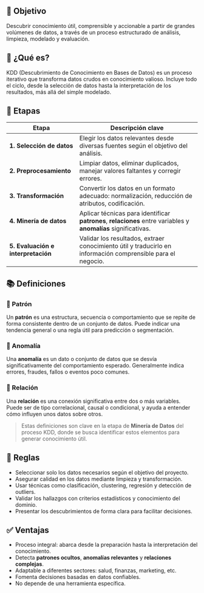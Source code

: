 ## 🎯 Objetivo
Descubrir conocimiento útil, comprensible y accionable a partir de grandes volúmenes de datos, a través de un proceso estructurado de análisis, limpieza, modelado y evaluación.

## 📖 ¿Qué es?
KDD (Descubrimiento de Conocimiento en Bases de Datos) es un proceso iterativo que transforma datos crudos en conocimiento valioso. Incluye todo el ciclo, desde la selección de datos hasta la interpretación de los resultados, más allá del simple modelado.

## 🔄 Etapas

| Etapa                        | Descripción clave |
|-----------------------------|-------------------|
| **1. Selección de datos**   | Elegir los datos relevantes desde diversas fuentes según el objetivo del análisis. |
| **2. Preprocesamiento**     | Limpiar datos, eliminar duplicados, manejar valores faltantes y corregir errores. |
| **3. Transformación**       | Convertir los datos en un formato adecuado: normalización, reducción de atributos, codificación. |
| **4. Minería de datos**     | Aplicar técnicas para identificar **patrones**, **relaciones** entre variables y **anomalías** significativas. |
| **5. Evaluación e interpretación** | Validar los resultados, extraer conocimiento útil y traducirlo en información comprensible para el negocio. |
## 📚 Definiciones

### 🔹 Patrón
Un **patrón** es una estructura, secuencia o comportamiento que se repite de forma consistente dentro de un conjunto de datos. Puede indicar una tendencia general o una regla útil para predicción o segmentación.

### 🔹 Anomalía
Una **anomalía** es un dato o conjunto de datos que se desvía significativamente del comportamiento esperado. Generalmente indica errores, fraudes, fallos o eventos poco comunes.

### 🔹 Relación
Una **relación** es una conexión significativa entre dos o más variables. Puede ser de tipo correlacional, causal o condicional, y ayuda a entender cómo influyen unos datos sobre otros.

> Estas definiciones son clave en la etapa de **Minería de Datos** del proceso KDD, donde se busca identificar estos elementos para generar conocimiento útil.

## 📜 Reglas
- Seleccionar solo los datos necesarios según el objetivo del proyecto.
- Asegurar calidad en los datos mediante limpieza y transformación.
- Usar técnicas como clasificación, clustering, regresión y detección de outliers.
- Validar los hallazgos con criterios estadísticos y conocimiento del dominio.
- Presentar los descubrimientos de forma clara para facilitar decisiones.

## ✅ Ventajas
- Proceso integral: abarca desde la preparación hasta la interpretación del conocimiento.
- Detecta **patrones ocultos**, **anomalías relevantes** y **relaciones complejas**.
- Adaptable a diferentes sectores: salud, finanzas, marketing, etc.
- Fomenta decisiones basadas en datos confiables.
- No depende de una herramienta específica.
